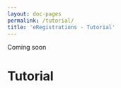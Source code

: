 ```yaml
---
layout: doc-pages
permalink: /tutorial/
title: 'eRegistrations - Tutorial'
---
```


<span class="label label-info">Coming soon</span>

# Tutorial
